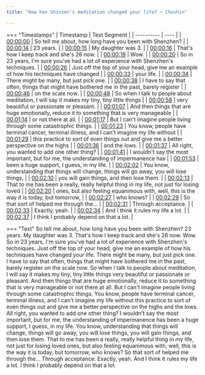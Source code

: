 ```yaml
---
title: "How has Shinzen's meditation changed your life? ~ Choshin"

---
```

=== "Timestamps"
    | Timestamp | Text Segment |
    | ---------- | ----  |
    | [00:00:00](https://www.youtube.com/watch?v=RbnnurtmQ2I&t=0) |  So tell me about, how long have you been with Shenzhen? |
    | [00:00:14](https://www.youtube.com/watch?v=RbnnurtmQ2I&t=14) |  23 years. |
    | [00:00:15](https://www.youtube.com/watch?v=RbnnurtmQ2I&t=15) |  My daughter was 3. |
    | [00:00:16](https://www.youtube.com/watch?v=RbnnurtmQ2I&t=16) |  That's how I keep track and she's 26 now. |
    | [00:00:19](https://www.youtube.com/watch?v=RbnnurtmQ2I&t=19) |  Wow. |
    | [00:00:20](https://www.youtube.com/watch?v=RbnnurtmQ2I&t=20) |  So in 23 years, I'm sure you've had a lot of experience with Shenzhen's techniques. |
    | [00:00:26](https://www.youtube.com/watch?v=RbnnurtmQ2I&t=26) |  Just off the top of your head, give me an example of how his techniques have changed |
    | [00:00:33](https://www.youtube.com/watch?v=RbnnurtmQ2I&t=33) |  your life. |
    | [00:00:34](https://www.youtube.com/watch?v=RbnnurtmQ2I&t=34) |  There might be many, but just pick one. |
    | [00:00:38](https://www.youtube.com/watch?v=RbnnurtmQ2I&t=38) |  I have to say that often, things that might have bothered me in the past, barely register |
    | [00:00:46](https://www.youtube.com/watch?v=RbnnurtmQ2I&t=46) |  on the scale now. |
    | [00:00:48](https://www.youtube.com/watch?v=RbnnurtmQ2I&t=48) |  So when I talk to people about meditation, I will say it makes my tiny, tiny little things |
    | [00:00:58](https://www.youtube.com/watch?v=RbnnurtmQ2I&t=58) |  very beautiful or passionate or pleasant. |
    | [00:01:07](https://www.youtube.com/watch?v=RbnnurtmQ2I&t=67) |  And then things that are huge emotionally, reduce it to something that is very manageable |
    | [00:01:14](https://www.youtube.com/watch?v=RbnnurtmQ2I&t=74) |  or not there at all. |
    | [00:01:17](https://www.youtube.com/watch?v=RbnnurtmQ2I&t=77) |  But I can't imagine people living through some catastrophic things. |
    | [00:01:23](https://www.youtube.com/watch?v=RbnnurtmQ2I&t=83) |  You know, people have terminal cancer, terminal illness, and I can't imagine my life without |
    | [00:01:29](https://www.youtube.com/watch?v=RbnnurtmQ2I&t=89) |  this practice to sort of even things out and give me a better perspective on the highs |
    | [00:01:36](https://www.youtube.com/watch?v=RbnnurtmQ2I&t=96) |  and the lows. |
    | [00:01:37](https://www.youtube.com/watch?v=RbnnurtmQ2I&t=97) |  All right, you wanted to add one other thing? |
    | [00:01:41](https://www.youtube.com/watch?v=RbnnurtmQ2I&t=101) |  I wouldn't say the most important, but for me, the understanding of impermanence has |
    | [00:01:53](https://www.youtube.com/watch?v=RbnnurtmQ2I&t=113) |  been a huge support, I guess, in my life. |
    | [00:02:02](https://www.youtube.com/watch?v=RbnnurtmQ2I&t=122) |  You know, understanding that things will change, things will go away, you will lose things, |
    | [00:02:10](https://www.youtube.com/watch?v=RbnnurtmQ2I&t=130) |  you will gain things, and then lose them. |
    | [00:02:13](https://www.youtube.com/watch?v=RbnnurtmQ2I&t=133) |  That to me has been a really, really helpful thing in my life, not just for losing loved |
    | [00:02:20](https://www.youtube.com/watch?v=RbnnurtmQ2I&t=140) |  ones, but also feeling equanimous with, well, this is the way it is today, but tomorrow, |
    | [00:02:27](https://www.youtube.com/watch?v=RbnnurtmQ2I&t=147) |  who knows? |
    | [00:02:29](https://www.youtube.com/watch?v=RbnnurtmQ2I&t=149) |  So that sort of helped me through the... |
    | [00:02:31](https://www.youtube.com/watch?v=RbnnurtmQ2I&t=151) |  Through acceptance. |
    | [00:02:33](https://www.youtube.com/watch?v=RbnnurtmQ2I&t=153) |  Exactly, yeah. |
    | [00:02:34](https://www.youtube.com/watch?v=RbnnurtmQ2I&t=154) |  And I think it rules my life a lot. |
    | [00:02:37](https://www.youtube.com/watch?v=RbnnurtmQ2I&t=157) |  I think I probably depend on that a lot. |

=== "Text"
     So tell me about, how long have you been with Shenzhen? 23 years. My daughter was 3. That's how I keep track and she's 26 now. Wow. So in 23 years, I'm sure you've had a lot of experience with Shenzhen's techniques. Just off the top of your head, give me an example of how his techniques have changed your life. There might be many, but just pick one. I have to say that often, things that might have bothered me in the past, barely register on the scale now. So when I talk to people about meditation, I will say it makes my tiny, tiny little things very beautiful or passionate or pleasant. And then things that are huge emotionally, reduce it to something that is very manageable or not there at all. But I can't imagine people living through some catastrophic things. You know, people have terminal cancer, terminal illness, and I can't imagine my life without this practice to sort of even things out and give me a better perspective on the highs and the lows. All right, you wanted to add one other thing? I wouldn't say the most important, but for me, the understanding of impermanence has been a huge support, I guess, in my life. You know, understanding that things will change, things will go away, you will lose things, you will gain things, and then lose them. That to me has been a really, really helpful thing in my life, not just for losing loved ones, but also feeling equanimous with, well, this is the way it is today, but tomorrow, who knows? So that sort of helped me through the... Through acceptance. Exactly, yeah. And I think it rules my life a lot. I think I probably depend on that a lot.